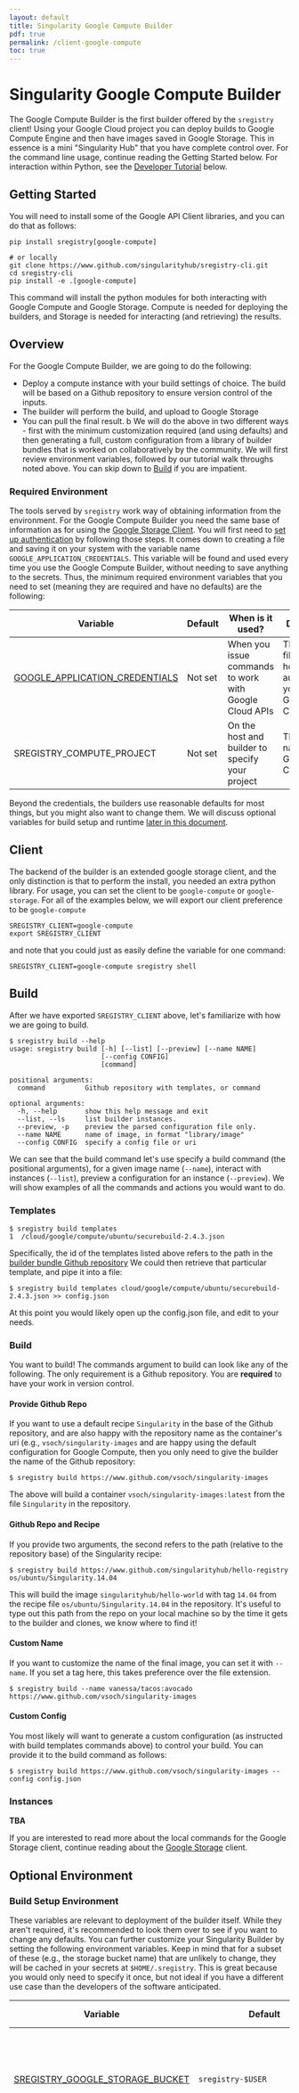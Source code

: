```yaml
---
layout: default
title: Singularity Google Compute Builder
pdf: true
permalink: /client-google-compute
toc: true
---
```


# Singularity Google Compute Builder

The Google Compute Builder is the first builder offered by the `sregistry` client! Using your Google Cloud
project you can deploy builds to Google Compute Engine and then have images saved in Google Storage. This
in essence is a mini "Singularity Hub" that you have complete control over. For the command line usage, continue
reading the Getting Started below. For interaction within Python, see the [Developer Tutorial](#developer-tutorial) 
below.

## Getting Started
You will need to install some of the Google API Client libraries, and you can do that as follows:

```
pip install sregistry[google-compute]

# or locally
git clone https://www.github.com/singularityhub/sregistry-cli.git
cd sregistry-cli
pip install -e .[google-compute]
```

This command will install the python modules for both interacting with Google Compute
and Google Storage. Compute is needed for deploying the builders, and Storage is
needed for interacting (and retrieving) the results.

## Overview
For the Google Compute Builder, we are going to do the following:

 - Deploy a compute instance with your build settings of choice. The build will be based on a Github repository to ensure version control of the inputs.
 - The builder will perform the build, and upload to Google Storage
 - You can pull the final result.
b
We will do the above in two different ways - first with the minimum customization required (and using defaults) and then generating a full, custom configuration from a library of builder bundles that is worked on collaboratively by the community.
We will first review environment variables, followed by our tutorial walk throughs noted above. You can skip down to [Build](#build) if you are impatient.


### Required Environment
The tools served by `sregistry` work way of obtaining information from the environment. For the Google Compute Builder you need the same base of information as for using the [Google Storage Client](/sregistry-cli/client-google-storage). You will first need to [set up authentication](https://cloud.google.com/docs/authentication/getting-started) by following those steps. It comes down to creating a file and saving it on your system with the variable name `GOOGLE_APPLICATION_CREDENTIALS`. This variable will be found and used every time you use the Google Compute Builder, without needing to save anything to the secrets. Thus, the minimum required environment variables that you need to set (meaning they are required and have no defaults) are the following:

| Variable | Default | When is it used? | Description |
|----------|---------|------------------|-------------|
| [GOOGLE_APPLICATION_CREDENTIALS](https://cloud.google.com/docs/authentication/getting-started) | Not set | When you issue commands to work with Google Cloud APIs | This is a json file on your host that authenticates you with Google Cloud |
| SREGISTRY_COMPUTE_PROJECT | Not set | On the host and builder to specify your project | This is the name of your Google Cloud Project |

Beyond the credentials, the builders use reasonable defaults for most things, but you might also want to change them. We will discuss optional variables for build setup and runtime [later in this document](#optional-environment).


## Client
The backend of the builder is an extended google storage client, and the only distinction
is that to perform the install, you needed an extra python library. For usage, you can
set the client to be `google-compute` or `google-storage`. For all of the 
examples below, we will export our client preference to be `google-compute`

```
SREGISTRY_CLIENT=google-compute
export SREGISTRY_CLIENT
```
and note that you could just as easily define the variable for one command:

```
SREGISTRY_CLIENT=google-compute sregistry shell
```

## Build
After we have exported `SREGISTRY_CLIENT` above, let's familiarize with how we
are going to build. 

```
$ sregistry build --help
usage: sregistry build [-h] [--list] [--preview] [--name NAME]
                       [--config CONFIG]
                       [command]

positional arguments:
  command          Github repository with templates, or command

optional arguments:
  -h, --help       show this help message and exit
  --list, --ls     list builder instances.
  --preview, -p    preview the parsed configuration file only.
  --name NAME      name of image, in format "library/image"
  --config CONFIG  specify a config file or uri
```

We can see that the build command let's use specify a build command (the positional arguments),
for a given image name (`--name`), interact with instances (`--list`), 
preview a configuration for an instance (`--preview`). We will show examples of all
the commands and actions you would want to do.

### Templates

```
$ sregistry build templates
1  /cloud/google/compute/ubuntu/securebuild-2.4.3.json
```

Specifically, the id of the templates listed above refers to the path in the
[builder bundle Github repository](https://www.github.com/singularityhub/builders) 
We could then retrieve that particular template,  and pipe it into a file:

```
$ sregistry build templates cloud/google/compute/ubuntu/securebuild-2.4.3.json >> config.json
```

At this point you would likely open up the config.json file, and edit to your needs.

### Build
You want to build! The commands argument to build can look like any of the following. The
only requirement is a Github repository. You are **required** to have your work in version
control. 

#### Provide Github Repo
If you want to use a default recipe `Singularity` in the base of the Github repository,
and are also happy with the repository name as the container's uri (e.g., `vsoch/singularity-images`
and are happy using the default configuration for Google Compute, then you only need to give
the builder the name of the Github repository:

```
$ sregistry build https://www.github.com/vsoch/singularity-images
```

The above will build a container `vsoch/singularity-images:latest` from the file 
`Singularity` in the repository.

#### Github Repo and Recipe
If you provide two arguments, the second refers to the path (relative to the repository base)
of the Singularity recipe:

```
$ sregistry build https://www.github.com/singularityhub/hello-registry os/ubuntu/Singularity.14.04 
```

This will build the image `singularityhub/hello-world` with tag `14.04` from the recipe file
`os/ubuntu/Singularity.14.04` in the repository. It's useful to type out this path from the
repo on your local machine so by the time it gets to the builder and clones, we know where to find it!

#### Custom Name
If you want to customize the name of the final image, you can set it with `--name`. If you
set a tag here, this takes preference over the file extension.

```
$ sregistry build --name vanessa/tacos:avocado https://www.github.com/vsoch/singularity-images
```

#### Custom Config
You most likely will want to generate a custom configuration (as instructed with build templates commands
above) to control your build. You can provide it to the build command as follows:

```
$ sregistry build https://www.github.com/vsoch/singularity-images --config config.json
```

### Instances

**TBA**

If you are interested to read more about the local commands for the Google Storage client,
continue reading about the [Google Storage](/sregistry-cli/client-google-storage) client.


## Optional Environment

### Build Setup Environment
These variables are relevant to deployment of the builder itself. While they aren't required, it's recommended to look them over to see if you want to change any defaults. You can further customize your Singularity Builder by setting the following environment variables. Keep in mind that for a subset of these (e.g., the storage bucket name) that are unlikely to change, they will be cached in your secrets at `$HOME/.sregistry`. This is great because you would only need to specify it once, but not ideal if you have a different use case than the developers of the software anticipated.

| Variable | Default | When is it used? | Description |
|----------|---------|------------------|-------------|
| [SREGISTRY_GOOGLE_STORAGE_BUCKET](https://cloud.google.com/storage/docs/json_api/v1/buckets) | `sregistry-$USER` | on your machine to create and query containers, and by the builder to upload finished | the Google Cloud Storage bucket in your project |
| `SREGISTRY_GOOGLE_STORAGE_PRIVATE` | not set (False) | build time | by default, images that you upload will be made public, meaning that a user that stumbles on the URL (or has permission to read your bucket otherwise) will be able to see and download them. If you want to make an image private (one time or globally with an export in your bash profile) you should export this variable as some derivative of yes/true. If no variable is found, images are made public by default. If you set the variable once, it will be saved in your configuration for all subsequent images. |
| `SREGISTRY_COMPUTE_ZONE` | `us-west1-a` | At setup to choose a zone for your instance. | The zone to deploy the instance to. [docs](https://cloud.google.com/compute/docs/regions-zones/) |
| `SREGISTRY_COMPUTE_CONFIG` | `cloud/google/ubuntu/secbuild-2.4.1.json` | The build configuration for Google Compute Engine | It is used when setting up the build on the user's machine | This variable can refer to a file on the host, or a build configuration id associated with a path in the `SREGISTRY_BUILDER_REPO`. In both cases, a json config.json is found and loaded to set up the builder. | 
| SREGISTRY_BUILDER_machine_type | `n1-standard-1`| Sent to Google Cloud APIs to deploy the instance | The Google Compute Instance type, with [options described here](https://cloud.google.com/compute/docs/machine-types) |
| GOOGLE_COMPUTE_PROJECT | `debian-project` |  To get the path to the actual image of your instance, you must provide a project and family. This is the project for debian. | The project that has a family of images to select your instance from |
|GOOGLE_COMPUTE_IMAGE_FAMILY| `debian-8` | To find the instance image link from the family at setup time. | The default image to use for the builder |

Notice the last two images for the Google Compute Project and Family? If you want faster builds, or to further customize your instance, you can generate images in advance with things ready to go, and then specify them here. This is how we configure the Singularity Hub builders so building starts immediately without waiting to install and compile Singularity.

### Runtime (Before Builder Bundle) Environment

These variables are relevant to actual build runtime, and defined and retrieved as metadata in the [start_script templates](https://github.com/singularityhub/sregistry-cli/tree/master/sregistry/main/templates) packaged with the
`sregistry` client. This is the script that is called when the instance starts up, and its job is to clone the 
builder bundle repository (with your selected builder scripts) and run it. At this point in time, we've deployed the
instance but haven't yet cloned the builder bundle. We use a set of variables prefixed with `SREGISTRY_BUILDER_*` retrieved
via instance metadata to identify the builder's repository (e.g., [https://www.github.com/singularityhub/builders](https://www.github.com/singularityhub/builders).


| Variable | Default | When is it used? | Description |
|----------|---------|------------------|-------------|
| SREGISTRY_BUILDER_REPO | https://www.singularityhub.org/builders | Used to retrieve the builder bundle specified by the user. | The repository that serves the builder bundle API that is cloned to get the scripts to perform the build. Yes, you can create your own, or contribute to the community default! |
| SREGISTRY_BUILDER_BRANCH | `master` | To clone the correct branch of the builder at runtime | The branch of the builder bundle to clone |
| SREGISTRY_BUILDER_COMMIT | Not set | To clone the correct commit of the builder at runtime | The commit to use for the buider repository |
| SREGISTRY_BUILDER_RUNSCRIPT | `run.sh` | This, with path relative to the build bundle, is called after cloning the build bundle repo and cd'ing into the folder. The path is relevant to its parent folder, so usually `run.sh` will suffice. | This is the script that is called after cd'ing into the folder. It should handle installing dependencies (including Singularity) along with running the build, uploading results to storage, and shutting down the instance. |
| SREGISTRY_BUILDER_KILLHOURS | 10| During build, in case there is issue, kill the process at this time | After how many hours should the entire process be given up? If not, you need to manage your instances in your build console. |
| SREGISTRY_BUILDER_MANAGER | `apt` | The package manager use in the `start_script.sh` to install git and clone the builder repo | The custom installation of dependencies is done by the builder bundle, but we need a starting base to clone this with git. This variable will determine if you will get an instance with git or yum. |

### Runtime (During Builder Bundle) Environment
Once the builder bundle is cloned and the `SREGISTRY_BUILDER_RUNSCRIPT` is called, we need to do simple things line install Singularity. Thus, variables prefixed with `SINGULARITY_*` refer to the installation of Singularity itself, and other Singulraity building environment variables that you want to set.

| Variable | Default | When is it used? | Description |
|----------|---------|------------------|-------------|
| SINGULARITY_RECIPE | Singularity at base (root) of repository | The recipe is up to you to specify for the builder, and must be discovered to exist at buildtime. | The Singularity recipe to build from the repository, which also determines the image tag via its extension. No extension indicates tag `latest` |
| SINGULARITY_REPO | `https://github.com/cclerget/singularity.git` | The Singularity repository to install from is cloned and built at runtime. |  This default is used as the source of secure builds maintained by [@cclerget](https://www.github.com/cclerget). |
| SINGULARITY_BRANCH  | `feature-squashbuild-secbuild-2.4.3` | The branch is cloned from the getgo to install Singularity during build time |  This is the branch that you want to checkout for the Singularity software |
| SINGULARITY_COMMIT  | Not set | The commit to use to install Singularity during build time |  This is the commit that would be checked out, if defined. |

Any other remaining variables that you might find in a config.json are specific to that builder, for example, the default has a `CONTACT` variable that might be set to send notification to an email.  Remember that all of these variables are defined in your `config.json` file that you hand off to the `sregistry` client. You are free to add or subtract any variables that your custom config might need, and generally the config will provide an empty value if a metadata variable is optional.


## Developer Tutorial
You might want to integrate the global client into your software to run custom builds. You can do this!

### 1. Start the Client
We will be using the interactive shell, started as follows, to do this:

```
SREGISTRY_CLIENT=google-compute sregistry shell
[client|google-compute] [database|sqlite:////home/vanessa/.singularity/sregistry.db]
[bucket][sregistry-vanessa]
```

and note that if you wanted to do this from scratch, you could do:

```
from sregistry.main import get_client
client = get_client('google-compute')
```

You will also want to export your `SREGISTRY_GOOGLE_PROJECT` to be found in the environment.
If you don't, you'll run a command and see this error:

```
ERROR Export your SREGISTRY_GOOGLE_PROJECT to build.
```

After exporting and opening a shell with one of the methods above, let's start 
by defining a repository with Singularity build recipes, and using the default
provided by the client, `Singularity`.

```
repo = 'https://www.github.com/vsoch/singularity-images'
recipe = "Singularity"
```

### 2. Familiarize with Build

The client "build" command can accept the following arguments:

 - `repo`: (required) the Github url to the repository with Singularity recipe files to build!
 - `config` an actual json format file OR an id associated with the path in the [builders repo](https://www.github.com/singularityhub/builders). Given that we are using Google Compute, the configuration file must match the format to deploy an instance, with the primary start_script corresponding to what the instance does at start up.
 - `recipe` the Singularity recipe file **within the Github repository**
 - `preview`: if True, will return the config without launching a build.


### 3. Create a config template
We will use preview to get the config and walk through what (would happen) if done automatically.
First, the way that we retrieved our config file can also be done from within Python:

```
$ configs = client._get_templates()
{'data': [{'author': 'Vanessa Sochat',
   'id': 'https://singularityhub.github.io/builders/cloud/google/compute/ubuntu/securebuild-2.4.3.json',
   'name': '/cloud/google/compute/ubuntu/securebuild-2.4.3.json',
   'tags': ['ubuntu', 'singularity']}],
 'links': {'self': 'https://singularityhub.github.io/builders/configs.json'}}
```

There is only one right now, since this is under development! To load it (if
this were run on the command line) we use the function `_load_build_config` with the name:

```
$ config = client._load_build_config('cloud/google/compute/ubuntu/securebuild-2.4.3.json')
```

and the config is loaded:

```
[{'data': {'author': 'Vanessa Sochat',
   'config': {'disks': [{'autoDelete': True,
      'boot': True,
      'initializeParams': {}}],
    'networkInterfaces': [{'accessConfigs': [{'name': 'External NAT',
        'type': 'ONE_TO_ONE_NAT'}],
      'network': 'global/networks/default'}],
    'serviceAccounts': [{'email': 'default',
      'scopes': ['https://www.googleapis.com/auth/compute',
       'https://www.googleapis.com/auth/devstorage.read_write',
       'https://www.googleapis.com/auth/logging.write']}]},
   'id': '/cloud/google/compute/ubuntu/securebuild-2.4.3',
   'metadata': {'BUILDER_KILLHOURS': '10',
    'BUILDER_LOGFILE': '/tmp/.shub-log',
    'BUILDER_TAG': '',
    'CONTACT': '',
    'GOOGLE_COMPUTE_IMAGE_FAMILY': 'debian-8',
    'GOOGLE_COMPUTE_PROJECT': 'debian-project',
    'SINGULARITY_BRANCH': 'feature-squashbuild-secbuild-2.4.3',
    'SINGULARITY_COMMIT': '',
    'SINGULARITY_RECIPE': '',
    'SINGULARITY_REPO': 'https://github.com/cclerget/singularity.git',
    'SINGULARITY_RUNSCRIPT': 'run.sh',
    'SREGISTRY_BUILDER_machine_type': 'n1-standard-1'},
   'tags': ['ubuntu', 'singularity']},
  'links': {'self': 'https://singularityhub.github.io/builders/cloud/google/compute/ubuntu/securebuild-2.4.3.json'}}]
```

The subtle distinction is that this function will load a URI OR a file. This means 
that we could have done following:

```
$ client._load_build_config('config.json')
```

You can check the zone and project enabled:

```
$ client._get_zone()
'us-west1-a'

$ client._get_project()
...
```

Now let's say we want to preview the Google Instance Configuration that would be generated
from our config? We can run build, and specify preview to be True. Note that when run from
the client, the config goes in as a string (either a URI or a file) and in this case we 
are going to try and break that by giving it a dictionary. This will actually turn out ok,
all three of these cases work. You might want to load a config and edit it programatically
before use, or loop over a set of config files instead.

```
$ config = client._load_build_config('config.json')
$ client.build(repo='https://www.github.com/vsoch/hello-world',
               recipe="Singularity",
               config=config,
               preview=True)

Adding recipe Singularity to config.

{'disks': [{'autoDelete': True,
   'boot': True,
   'initializeParams': {'sourceImage': 'https://www.googleapis.com/compute/v1/projects/debian-cloud/global/images/debian-8-jessie-v20180307'}}],
 'machine_type': 'zones/us-west1-a/machineTypes/n1-standard-1',
...
```

Note that if the repository isn't found (indicated by a 200 or 301, redirect response) you will
get an error that it isn't healthy. It's better to figure this out before launching a builder!

```
$ client.build(repo='https://www.github.com/tacos/i-dont-exist',
               recipe="Singularity",
               config='config.json',
               preview=True)
ERROR https://www.github.com/tacos/i-dont-exist, response status code 404.
```

### 4. Setup the build!


<div>
    <a href="/sregistry-cli/clients"><button class="previous-button btn btn-primary"><i class="fa fa-chevron-left"></i> </button></a>
    <a href="/sregistry-cli/client-google-storage"><button class="next-button btn btn-primary"><i class="fa fa-chevron-right"></i> </button></a>
</div><br>

